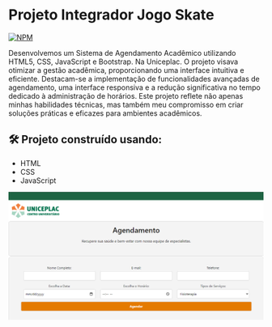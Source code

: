 # Projeto Integrador Jogo Skate
[![NPM](https://img.shields.io/npm/l/react)](https://github.com/henriquearaujooficial/Agendamento-Front/blob/main/LICENSE)

Desenvolvemos um Sistema de Agendamento Acadêmico utilizando HTML5, CSS, JavaScript e Bootstrap. Na Uniceplac. O projeto visava otimizar a gestão acadêmica, proporcionando uma interface intuitiva e eficiente. Destacam-se a implementação de funcionalidades avançadas de agendamento, uma interface responsiva e a redução significativa no tempo dedicado à administração de horários. Este projeto reflete não apenas minhas habilidades técnicas, mas também meu compromisso em criar soluções práticas e eficazes para ambientes acadêmicos.

## 🛠️ Projeto construído usando:
- HTML
- CSS
- JavaScript

![Portfólio](https://github.com/henriquearaujooficial/Agendamento-Front/blob/main/github/Front.png)
